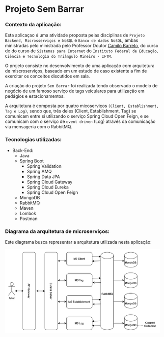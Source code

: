 # Projeto Sem Barrar

### Contexto da aplicação:

Esta aplicaçao é uma atividade proposta pelas disciplinas de `Projeto Backend, Microsserviços e NoSQL` e `Banco de dados NoSQL`, ambas ministradas pelo ministrada pelo Professor Doutor [Camilo Barreto](https://www.linkedin.com/in/camilobarreto/), do curso de do curso de `Sistemas para Internet` do `Instituto Federal de Educação, Ciência e Tecnologia do Triângulo Mineiro - IFTM`.

O projeto consiste no desenvolvimento de uma aplicação com arquitetura de miscroserviços, baseado em um estudo de caso existente a fim de exercitar os conceitos discutidos em sala.

A criação do projeto `Sem Barrar` foi realizada tendo observado o modelo de negócio de um famoso serviço de tags veiculares para utilização em pedágios e estacionamentos.

A arquitetura é composta por quatro micoserviços `(Client, Establishment, Tag e Log)`, sendo que, três deles (Client, Establishment, Tag) se comunicam entre si utilizando o serviço Spring Cloud Open Feign, e se comunicam com o serviço de `event driven` (Log) através da comunicação via mensageria com o RabbitMQ.

### Tecnologias utilizadas:

- Back-End:
    * Java
    * Spring Boot 
        * Spring Validation
        * Spring AMQ
        * Spring Data JPA
        * Spring Cloud Gateway
        * Spring Cloud Eureka
        * Spring Cloud Open Feign
    * MongoDB
    * RabbitMQ
    * Maven
    * Lombok
    * Postman

### Diagrama da arquitetura de microserviços:

Este diagrama busca representar a arquitetura utilizada nesta aplicação:

![Diagrama Microserviços](diagrams/ms-sem-barrar.png)
